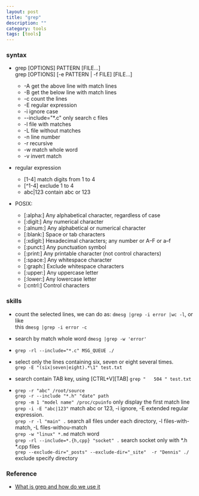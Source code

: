 ```yaml
---
layout: post
title: "grep"
description: ""
category: tools
tags: [tools]
---
```


### syntax
* grep [OPTIONS] PATTERN [FILE...]  
  grep [OPTIONS] [-e PATTERN | -f FILE] [FILE...]
  - -A get the above line with match lines
  - -B get the below line with match lines
  - -c count the lines
  - -E regular expression
  - -i ignore case
  - --include="*.c" only search c files
  - -l file with matches
  - -L file without matches
  - -n line number
  - -r recursive
  - -w match whole word
  - -v invert match

* regular expression
  - [1-4]   match digits from 1 to 4
  - [^1-4]  exclude 1 to 4
  - abc|123 contain abc or 123

* POSIX:
  - [:alpha:] Any alphabetical character, regardless of case
  - [:digit:] Any numerical character
  - [:alnum:] Any alphabetical or numerical character
  - [:blank:] Space or tab characters
  - [:xdigit:] Hexadecimal characters; any number or A–F or a–f
  - [:punct:] Any punctuation symbol
  - [:print:] Any printable character (not control characters)
  - [:space:] Any whitespace character
  - [:graph:] Exclude whitespace characters
  - [:upper:] Any uppercase letter
  - [:lower:] Any lowercase letter
  - [:cntrl:] Control characters

### skills

* count the selected lines, we can do as: `dmesg |grep -i error |wc -l`, or like  
  this `dmesg |grep -i error -c` 

* search by match whole word `dmesg |grep -w 'error' `

* `grep -rl --include="*.c" MSG_QUEUE ./`

* select only the lines containing six, seven or eight several times.  
  `grep -E "(six|seven|eight).*\1" test.txt`

* search contain TAB key, using [CTRL+V][TAB] `grep "	504	" test.txt`

* `grep -r "abc" /root/source`  
  `grep -r --include "*.h" "date" path`  
  `grep -m 1 "model name" /proc/cpuinfo` only display the first match line    
  `grep -i -E "abc|123"` match abc or 123, -i ignore, -E extended regular expression.  
  `grep -r -l "main" .` search all files under each directory, -l files-with-match, -L files-withou-match  
  `grep -w "linux" *.md` match word  
  `grep -rl --include=*.{h,cpp} "socket" .` search socket only with *.h *.cpp files  
  `grep --exclude-dir="_posts" --exclude-dir="_site"  -r "Dennis" ./`  exclude specify directory  

### Reference
* [What is grep and how do we use it](http://kukuruku.co/hub/nix/what-is-grep-and-how-do-we-use-it)
